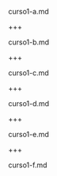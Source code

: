 curso1-a.md

+++

curso1-b.md

+++

curso1-c.md

+++

curso1-d.md

+++

curso1-e.md

+++

curso1-f.md


